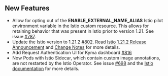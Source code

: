 ## New Features

- Allow for opting out of the **ENABLE_EXTERNAL_NAME_ALIAS** Istio pilot environment variable in the Istio custom resource. This allows for retaining behavior that was present in Istio prior to version 1.21. See issue [#787](https://github.com/kyma-project/istio/issues/787 ).
- Update the Istio version to 1.21.2 [#802](https://github.com/kyma-project/istio/pull/802). Read [Istio 1.21.2 Release Announcement](https://istio.io/latest/news/releases/1.21.x/announcing-1.21.2/) and [Change Notes](https://istio.io/latest/news/releases/1.21.x/announcing-1.21/change-notes/) for more details.
- Add Request Authentication UI for Kyma dashboard [#816](https://github.com/kyma-project/istio/pull/816)
- Now Pods with Istio Sidecar, which contain custom image annotations, are not restarted by the Istio Operator. See issue [#698](https://github.com/kyma-project/istio/issues/698) and the [Istio documentation](https://istio.io/latest/docs/reference/config/annotations/#SidecarProxyImage) for more details.